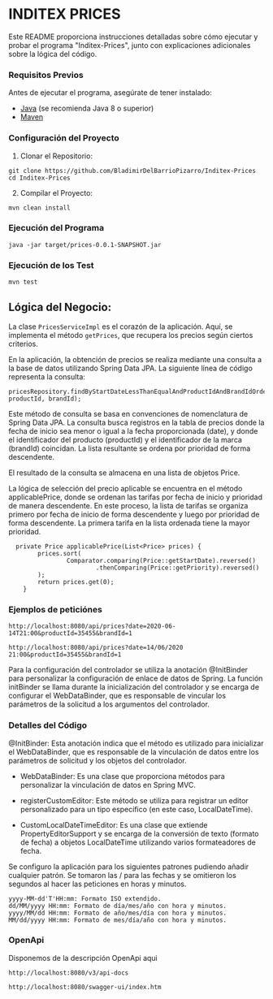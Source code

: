 # INDITEX PRICES

Este README proporciona instrucciones detalladas sobre cómo ejecutar y probar el programa "Inditex-Prices", junto con explicaciones adicionales sobre la lógica del código.

### Requisitos Previos

Antes de ejecutar el programa, asegúrate de tener instalado:

- [Java](https://www.java.com/) (se recomienda Java 8 o superior)
- [Maven](https://maven.apache.org/)

### Configuración del Proyecto

1. Clonar el Repositorio:

```
git clone https://github.com/BladimirDelBarrioPizarro/Inditex-Prices
cd Inditex-Prices
   ```
2. Compilar el Proyecto:   
```
mvn clean install
```
### Ejecución del Programa 
```
java -jar target/prices-0.0.1-SNAPSHOT.jar
```
### Ejecución de los Test
```
mvn test
```

## Lógica del Negocio:

La clase `PricesServiceImpl` es el corazón de la aplicación. Aquí, se implementa el método `getPrices`, que recupera los precios según ciertos criterios.

En la aplicación, la obtención de precios se realiza mediante una consulta a la base de datos utilizando Spring Data JPA. La siguiente línea de código representa la consulta:
```
pricesRepository.findByStartDateLessThanEqualAndProductIdAndBrandIdOrderByPriorityDesc(date, productId, brandId);
```
Este método de consulta se basa en convenciones de nomenclatura de Spring Data JPA. La consulta busca registros en la tabla de precios donde la fecha de inicio sea menor o igual a la fecha proporcionada (date), y donde el identificador del producto (productId) y el identificador de la marca (brandId) coincidan. La lista resultante se ordena por prioridad de forma descendente.

El resultado de la consulta se almacena en una lista de objetos Price.

La lógica de selección del precio aplicable se encuentra en el método applicablePrice, donde se ordenan las tarifas por fecha de inicio y prioridad de manera descendente. En este proceso, la lista de tarifas se organiza primero por fecha de inicio de forma descendente y luego por prioridad de forma descendente. La primera tarifa en la lista ordenada tiene la mayor prioridad.

```
  private Price applicablePrice(List<Price> prices) {
        prices.sort(
                Comparator.comparing(Price::getStartDate).reversed()
                        .thenComparing(Price::getPriority).reversed()
        );
        return prices.get(0);
    }
```

### Ejemplos de peticiónes 

```
http://localhost:8080/api/prices?date=2020-06-14T21:00&productId=35455&brandId=1
```
```
http://localhost:8080/api/prices?date=14/06/2020 21:00&productId=35455&brandId=1
```
Para la configuración del controlador se utiliza la anotación @InitBinder para personalizar la configuración de enlace de datos de Spring.
La función initBinder se llama durante la inicialización del controlador y se encarga de configurar el WebDataBinder, que es responsable de vincular los parámetros de la solicitud a los argumentos del controlador.

### Detalles del Código
@InitBinder: Esta anotación indica que el método es utilizado para inicializar el WebDataBinder, que es responsable de la vinculación de datos entre los parámetros de solicitud y los objetos del controlador.

- WebDataBinder: Es una clase que proporciona métodos para personalizar la vinculación de datos en Spring MVC.

- registerCustomEditor: Este método se utiliza para registrar un editor personalizado para un tipo específico (en este caso, LocalDateTime).

- CustomLocalDateTimeEditor: Es una clase que extiende PropertyEditorSupport y se encarga de la conversión de texto (formato de fecha) a objetos LocalDateTime utilizando varios formateadores de fecha.

Se configuro la aplicación para los siguientes patrones pudiendo añadir cualquier patrón.
Se tomaron las / para las fechas y se omitieron los segundos al hacer las peticiones en horas y minutos.

```
yyyy-MM-dd'T'HH:mm: Formato ISO extendido.
dd/MM/yyyy HH:mm: Formato de día/mes/año con hora y minutos.
yyyy/MM/dd HH:mm: Formato de año/mes/día con hora y minutos.
MM/dd/yyyy HH:mm: Formato de mes/día/año con hora y minutos.
```
### OpenApi
Disponemos de la descripción OpenApi aqui

```
http://localhost:8080/v3/api-docs
```
```
http://localhost:8080/swagger-ui/index.htm
```






